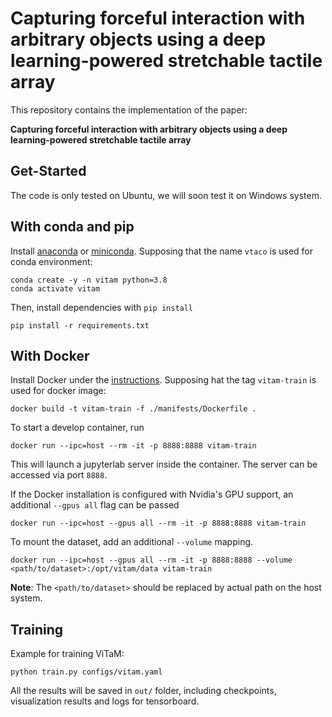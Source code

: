 # Capturing forceful interaction with arbitrary objects using a deep learning-powered stretchable tactile array
This repository contains the implementation of the paper:

**Capturing forceful interaction with arbitrary objects using a deep learning-powered stretchable tactile array**



## Get-Started

The code is only tested on Ubuntu, we will soon test it on Windows system. 

## With conda and pip

Install [anaconda](https://www.anaconda.com/) or [miniconda](https://docs.conda.io/en/latest/miniconda.html). Supposing that the name `vtaco` is used for conda environment:

```shell
conda create -y -n vitam python=3.8
conda activate vitam
```

Then, install dependencies with `pip install`

```shell
pip install -r requirements.txt
```

## With Docker

Install Docker under the [instructions](https://docs.docker.com/get-started/). Supposing hat the tag `vitam-train` is used for docker image:

```shell
docker build -t vitam-train -f ./manifests/Dockerfile .
```

To start a develop container, run

```shell
docker run --ipc=host --rm -it -p 8888:8888 vitam-train
```

This will launch a jupyterlab server inside the container. The server can be accessed via port `8888`.

If the Docker installation is configured with Nvidia's GPU support, an additional `--gpus all` flag can be passed

```shell
docker run --ipc=host --gpus all --rm -it -p 8888:8888 vitam-train
```

To mount the dataset, add an additional `--volume` mapping. 

```shell
docker run --ipc=host --gpus all --rm -it -p 8888:8888 --volume <path/to/dataset>:/opt/vitam/data vitam-train
```

**Note**: The `<path/to/dataset>` should be replaced by actual path on the host system.


## Training
Example for training ViTaM:

```shell
python train.py configs/vitam.yaml
```

All the results will be saved in `out/` folder, including checkpoints, visualization results and logs for tensorboard.
